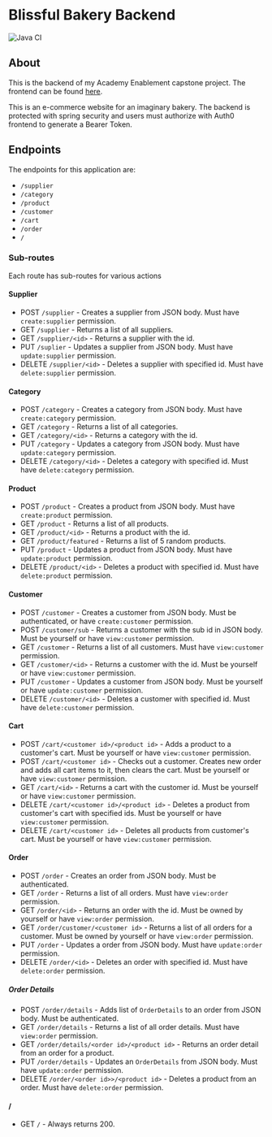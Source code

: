 # Blissful Bakery Backend

![Java CI](https://github.com/GenC-EESept21/zion-mantey-project/actions/workflows/mavenTest.yml/badge.svg)

## About

This is the backend of my Academy Enablement capstone project. The frontend can be
found [here](https://github.com/GenC-EESept21/zion-mantey-frontend).

This is an e-commerce website for an imaginary bakery. The backend is protected with spring security and users must
authorize with Auth0 frontend to generate a Bearer Token.

## Endpoints

The endpoints for this application are:

* `/supplier`
* `/category`
* `/product`
* `/customer`
* `/cart`
* `/order`
* `/`

### Sub-routes

Each route has sub-routes for various actions

#### Supplier

* POST `/supplier` - Creates a supplier from JSON body. Must have `create:supplier` permission.
* GET `/supplier` - Returns a list of all suppliers.
* GET `/supplier/<id>` - Returns a supplier with the id.
* PUT `/suplier` - Updates a supplier from JSON body. Must have `update:supplier` permission.
* DELETE `/supplier/<id>` - Deletes a supplier with specified id. Must have `delete:supplier` permission.

#### Category

* POST `/category` - Creates a category from JSON body. Must have `create:category` permission.
* GET `/category` - Returns a list of all categories.
* GET `/category/<id>` - Returns a category with the id.
* PUT `/category` - Updates a category from JSON body. Must have `update:category` permission.
* DELETE `/category/<id>` - Deletes a category with specified id. Must have `delete:category` permission.

#### Product

* POST `/product` - Creates a product from JSON body. Must have `create:product` permission.
* GET `/product` - Returns a list of all products.
* GET `/product/<id>` - Returns a product with the id.
* GET `/product/featured` - Returns a list of 5 random products.
* PUT `/product` - Updates a product from JSON body. Must have `update:product` permission.
* DELETE `/product/<id>` - Deletes a product with specified id. Must have `delete:product` permission.

#### Customer

* POST `/customer` - Creates a customer from JSON body. Must be authenticated, or have `create:customer` permission.
* POST `/customer/sub` - Returns a customer with the sub id in JSON body. Must be yourself or have `view:customer`
  permission.
* GET `/customer` - Returns a list of all customers. Must have `view:customer` permission.
* GET `/customer/<id>` - Returns a customer with the id. Must be yourself or have `view:customer` permission.
* PUT `/customer` - Updates a customer from JSON body. Must be yourself or have `update:customer` permission.
* DELETE `/customer/<id>` - Deletes a customer with specified id. Must have `delete:customer` permission.

#### Cart

* POST `/cart/<customer id>/<product id>` - Adds a product to a customer's cart. Must be yourself or
  have `view:customer` permission.
* POST `/cart/<customer id>` - Checks out a customer. Creates new order and adds all cart items to it, then clears the
  cart. Must be yourself or have `view:customer` permission.
* GET `/cart/<id>` - Returns a cart with the customer id. Must be yourself or have `view:customer` permission.
* DELETE `/cart/<customer id>/<product id>` - Deletes a product from customer's cart with specified ids. Must be
  yourself or have `view:customer` permission.
* DELETE `/cart/<customer id>` - Deletes all products from customer's cart. Must be yourself or have `view:customer`
  permission.

#### Order

* POST `/order` - Creates an order from JSON body. Must be authenticated.
* GET `/order` - Returns a list of all orders. Must have `view:order` permission.
* GET `/order/<id>` - Returns an order with the id. Must be owned by yourself or have `view:order` permission.
* GET `/order/customer/<customer id>` - Returns a list of all orders for a customer. Must be owned by yourself or
  have `view:order` permission.
* PUT `/order` - Updates a order from JSON body. Must have `update:order` permission.
* DELETE `/order/<id>` - Deletes an order with specified id. Must have `delete:order` permission.

##### Order Details
* POST `/order/details` - Adds list of `OrderDetails` to an order from JSON body. Must be authenticated.
* GET `/order/details` - Returns a list of all order details. Must have `view:order` permission.
* GET `/order/details/<order id>/<product id>` - Returns an order detail from an order for a product.
* PUT `/order/details` - Updates an `OrderDetails` from JSON body. Must have `update:order` permission.
* DELETE `/order/<order id>>/<product id>` - Deletes a product from an order. Must have `delete:order` permission.

#### /

* GET `/` - Always returns 200.
